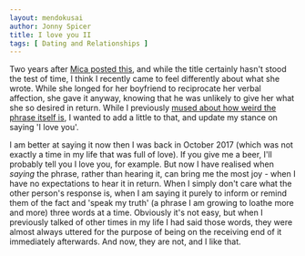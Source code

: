 ```yaml
---
layout: mendokusai
author: Jonny Spicer
title: I love you II
tags: [ Dating and Relationships ]
---
```

Two years after [Mica posted this](https://intothepalta.wordpress.com/2017/10/19/me-too/), and while the title certainly hasn't stood the test of time, I think 
I recently came to feel differently about what she wrote. While she longed for her boyfriend to reciprocate her verbal affection, she gave it anyway, knowing 
that he was unlikely to give her what she so desired in return. While I previously [mused about how weird the phrase itself is](/mendokusai/2017/10/20/yesterday-my-roommate-posted-this-and),
I wanted to add a little to that, and update my stance on saying 'I love you'.

I am better at saying it now then I was back in October 2017 (which was not exactly a time in my life that was full of love). If you give me a beer, I'll probably tell you 
I love you, for example. But now I have realised when *saying* the phrase, rather than hearing it, can bring me the most joy - when I have no expectations to hear it in return. 
When I simply don't care what the other person's response is, when I am saying it purely to inform or remind them of the fact and 'speak my truth' (a phrase I am growing to loathe more 
and more) three words at a time. Obviously it's not easy, but when I previously talked of other times in my life I had said those words, they were almost always uttered for the purpose 
of being on the receiving end of it immediately afterwards. And now, they are not, and I like that.